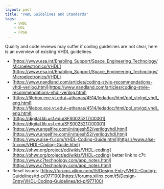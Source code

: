 ```yaml
---
layout: post
title: "VHDL Guidelines and Standards"
tags:
    - VHDL
    - HDL
    - FPGA
---
```


Quality and code reviews may suffer if coding guidelines are not clear, here is an overview of existing VHDL guidelines.

- [https://www.esa.int/Enabling_Support/Space_Engineering_Technology/Microelectronics/VHDL](https://www.esa.int/Enabling_Support/Space_Engineering_Technology/Microelectronics/VHDL)
- [https://www.nandland.com/articles/coding-style-recommendations-vhdl-verilog.html](https://www.nandland.com/articles/coding-style-recommendations-vhdl-verilog.html)
- [https://filebox.ece.vt.edu/~athanas/4514/ledadoc/html/pol_stylgd_vhdl_eng.html](https://filebox.ece.vt.edu/~athanas/4514/ledadoc/html/pol_stylgd_vhdl_eng.html)
- [https://digital.lib.usf.edu/SFS0025217/00001](https://digital.lib.usf.edu/SFS0025217/00001)
- [https://www.angelfire.com/in/rajesh52/verilogvhdl.html](https://www.angelfire.com/in/rajesh52/verilogvhdl.html)
- [https://www.alse-fr.com/VHDL-Coding-Guide.html](https://www.alse-fr.com/VHDL-Coding-Guide.html)
- [https://ohwr.org/project/ed/wikis/VHDL-coding](https://ohwr.org/project/ed/wikis/VHDL-coding) better link to c7t: [https://www.c7technology.com/app_notes.html](https://www.c7technology.com/app_notes.html)
- Reset issues: [https://forums.xilinx.com/t5/Design-Entry/VHDL-Coding-Guidelines/td-p/977100](https://forums.xilinx.com/t5/Design-Entry/VHDL-Coding-Guidelines/td-p/977100)
